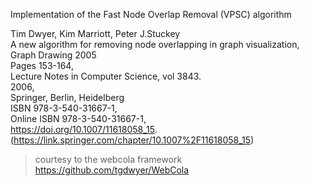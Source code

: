 Implementation of the Fast Node Overlap Removal (VPSC) algorithm

Tim Dwyer, Kim Marriott, Peter J.Stuckey  
A new algorithm for removing node overlapping in graph visualization,  
Graph Drawing 2005  
Pages 153-164,  
Lecture Notes in Computer Science, vol 3843.  
2006,  
Springer, Berlin, Heidelberg  
ISBN 978-3-540-31667-1,  
Online ISBN 978-3-540-31667-1,  
https://doi.org/10.1007/11618058_15.  
(https://link.springer.com/chapter/10.1007%2F11618058_15)

> courtesy to the webcola framework https://github.com/tgdwyer/WebCola

